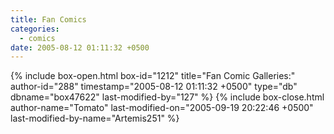 ```yaml
---
title: Fan Comics
categories:
  - comics
date: 2005-08-12 01:11:32 +0500
---
```

{% include box-open.html box-id="1212" title="Fan Comic Galleries:" author-id="288" timestamp="2005-08-12 01:11:32 +0500" type="db" dbname="box47622" last-modified-by="127" %}
<navigator group="Comics" quantity="253" /> <displaytor mode="thumbnail" />
{% include box-close.html author-name="Tomato" last-modified-on="2005-09-19 20:22:46 +0500" last-modified-by-name="Artemis251" %}

